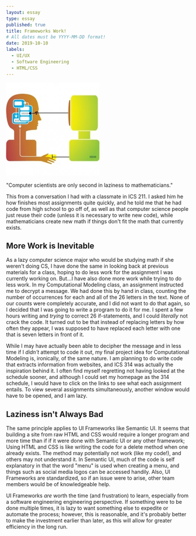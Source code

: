 ```yaml
---
layout: essay
type: essay
published: true
title: Frameworks Work!
# All dates must be YYYY-MM-DD format!
date: 2019-10-10
labels:
  - UI/UX
  - Software Engineering
  - HTML/CSS
---
```

<img class="ui medium left floated image" src="../images/hci-image.jpg">

"Computer scientists are only second in laziness to mathematicians."
 
This from a conversation I had with a classmate in ICS 211. I asked him he how finishes most assignments quite quickly, and he told me that he had code from high school to go off of, as well as that computer science people just reuse their code (unless it is necessary to write new code), while mathematicians create new math if things don't fit the math that currently exists. 




## More Work is Inevitable
As a lazy computer science major who would be studying math if she weren't doing CS, I have done the same in looking back at previous materials for a class, hoping to do less work for the assignment I was currently working on. But...I have also done more work while trying to do less work. In my Computational Modeling class, an assignment instructed me to decrypt a message. We had done this by hand in class, counting the number of occurrences for each and all of the 26 letters in the text. None of our counts were completely accurate, and I did not want to do that again, so I decided that I was going to write a program to do it for me. I spent a few hours writing and *trying* to correct 26 if-statements, and I could *literally* not crack the code. It turned out to be that instead of replacing letters by how often they appear, I was supposed to have replaced each letter with one that is seven letters in front of it. 

While I may have actually been able to decipher the message and in less time if I *didn't* attempt to code it out, my final project idea for Computational Modeling is, ironically, of the same nature. I am planning to do write code that extracts information from websites, and ICS 314 was actually the inspiration behind it. I often find myself regretting not having looked at the schedule sooner, and although I could set my homepage as the 314 schedule, I would have to click on the links to see what each assignment entails. To view several assignments simultaneously, another window would have to be opened, and I am lazy. 

## Laziness isn't Always Bad
The same principle applies to UI Frameworks like Semantic UI. It seems that building a site from raw HTML and CSS would require a longer program and more time than if if it were done with Semantic UI or any other framework; Using HTML and CSS is like writing the code for a delete method when one already exists. The method may potentially not work (like my code!), and others may not understand it. In Semantic UI, much of the code is self explanatory in that the word "menu" is used when creating a menu, and things such as social media logos can be accessed handily. Also, UI Frameworks are standardized, so if an issue were to arise, other team members would be of knowledgeable help. 

UI Frameworks *are* worth the time (and frustration) to learn, especially from a software engineering engineering perspective. If something were to be done multiple times, it is lazy to want something else to expedite or automate the process; however, this is reasonable, and it's probably better to make the investment earlier than later, as this will allow for greater efficiency in the long run. 


